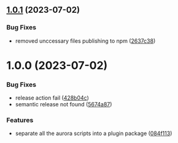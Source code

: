 ## [1.0.1](https://github.com/auroral-ui/hexo-plugin-aurora/compare/v1.0.0...v1.0.1) (2023-07-02)


### Bug Fixes

* removed unccessary files publishing to npm ([2637c38](https://github.com/auroral-ui/hexo-plugin-aurora/commit/2637c3824e680ab20c5135833f2a2670f7d0b085))

# 1.0.0 (2023-07-02)


### Bug Fixes

* release action fail ([428b04c](https://github.com/auroral-ui/hexo-plugin-aurora/commit/428b04cc3401e23d1527d1e10c83071aa307d430))
* semantic release not found ([5674a87](https://github.com/auroral-ui/hexo-plugin-aurora/commit/5674a87f42c06fdd841438252ba1a8262bc357f2))


### Features

* separate all the aurora scripts into a plugin package ([084f113](https://github.com/auroral-ui/hexo-plugin-aurora/commit/084f1133987d33ac58df6a2c3aa57a8a9de1753d))
